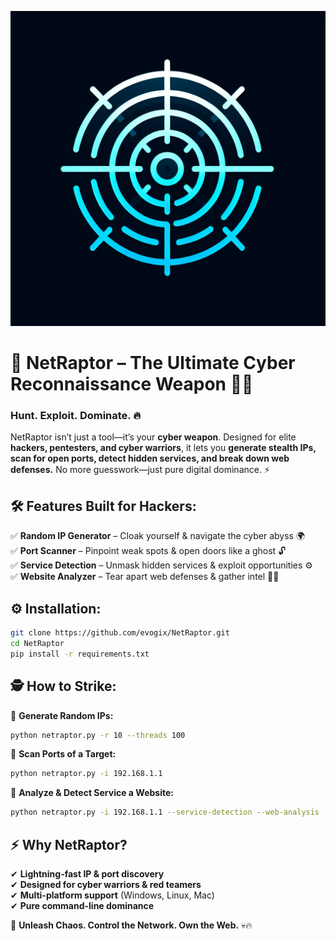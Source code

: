 ![Logo](https://raw.githubusercontent.com/evogix/NetRaptor/refs/heads/main/attached_assets/netraptor_icon.png)

# 🦖 NetRaptor – The Ultimate Cyber Reconnaissance Weapon 🚀💀

### **Hunt. Exploit. Dominate.** 🔥

NetRaptor isn’t just a tool—it’s your **cyber weapon**. Designed for elite **hackers, pentesters, and cyber warriors**, it lets you **generate stealth IPs, scan for open ports, detect hidden services, and break down web defenses.** No more guesswork—just pure digital dominance. ⚡

## 🛠️ **Features Built for Hackers:**

✅ **Random IP Generator** – Cloak yourself & navigate the cyber abyss 🌍\
✅ **Port Scanner** – Pinpoint weak spots & open doors like a ghost 🔓\
✅ **Service Detection** – Unmask hidden services & exploit opportunities ⚙️\
✅ **Website Analyzer** – Tear apart web defenses & gather intel 🕵️‍♂️

## ⚙️ **Installation:**

```bash
git clone https://github.com/evogix/NetRaptor.git
cd NetRaptor
pip install -r requirements.txt
```

## 🕵️ **How to Strike:**

🎯 **Generate Random IPs:**

```bash
python netraptor.py -r 10 --threads 100
```

🎯 **Scan Ports of a Target:**

```bash
python netraptor.py -i 192.168.1.1 
```

🎯 **Analyze & Detect Service a Website:**

```bash
python netraptor.py -i 192.168.1.1 --service-detection --web-analysis 
```

## ⚡ **Why NetRaptor?**

✔ **Lightning-fast IP & port discovery**\
✔ **Designed for cyber warriors & red teamers**\
✔ **Multi-platform support** (Windows, Linux, Mac)\
✔ **Pure command-line dominance**

🚀 **Unleash Chaos. Control the Network. Own the Web.** 💀🔥

